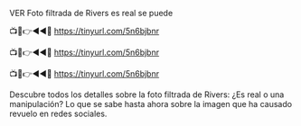 VER Foto filtrada de Rivers es real se puede 

📺📱👉◄◄🔴  https://tinyurl.com/5n6bjbnr

📺📱👉◄◄🔴  https://tinyurl.com/5n6bjbnr

📺📱👉◄◄🔴  https://tinyurl.com/5n6bjbnr


Descubre todos los detalles sobre la foto filtrada de Rivers: ¿Es real o una manipulación? Lo que se sabe hasta ahora sobre la imagen que ha causado revuelo en redes sociales.

